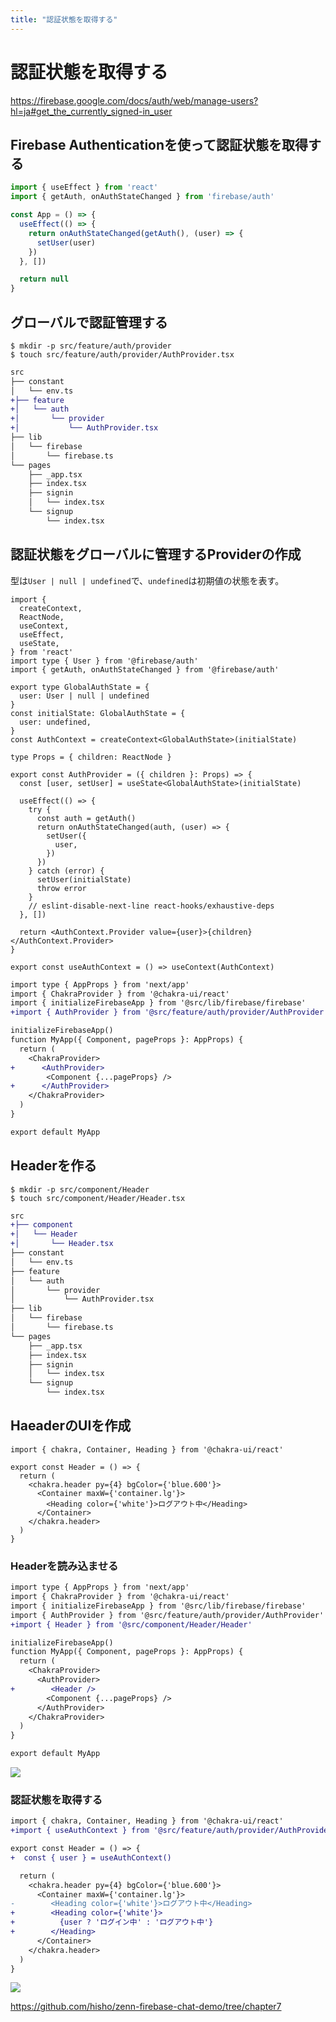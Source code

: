 ```yaml
---
title: "認証状態を取得する"
---
```


# 認証状態を取得する

https://firebase.google.com/docs/auth/web/manage-users?hl=ja#get_the_currently_signed-in_user

## Firebase Authenticationを使って認証状態を取得する
```ts
import { useEffect } from 'react'
import { getAuth, onAuthStateChanged } from 'firebase/auth'

const App = () => {
  useEffect(() => {
    return onAuthStateChanged(getAuth(), (user) => {
      setUser(user)
    })
  }, [])

  return null
}
```

## グローバルで認証管理する

```shell
$ mkdir -p src/feature/auth/provider
$ touch src/feature/auth/provider/AuthProvider.tsx
```

```diff shell
src
├── constant
│   └── env.ts
+├── feature
+│   └── auth
+│       └── provider
+│           └── AuthProvider.tsx
├── lib
│   └── firebase
│       └── firebase.ts
└── pages
    ├── _app.tsx
    ├── index.tsx
    ├── signin
    │   └── index.tsx
    └── signup
        └── index.tsx
```

## 認証状態をグローバルに管理するProviderの作成
型は`User | null | undefined`で、`undefined`は初期値の状態を表す。

```tsx:src/feature/auth/provider/AuthProvider.tsx
import {
  createContext,
  ReactNode,
  useContext,
  useEffect,
  useState,
} from 'react'
import type { User } from '@firebase/auth'
import { getAuth, onAuthStateChanged } from '@firebase/auth'

export type GlobalAuthState = {
  user: User | null | undefined
}
const initialState: GlobalAuthState = {
  user: undefined,
}
const AuthContext = createContext<GlobalAuthState>(initialState)

type Props = { children: ReactNode }

export const AuthProvider = ({ children }: Props) => {
  const [user, setUser] = useState<GlobalAuthState>(initialState)

  useEffect(() => {
    try {
      const auth = getAuth()
      return onAuthStateChanged(auth, (user) => {
        setUser({
          user,
        })
      })
    } catch (error) {
      setUser(initialState)
      throw error
    }
    // eslint-disable-next-line react-hooks/exhaustive-deps
  }, [])

  return <AuthContext.Provider value={user}>{children}</AuthContext.Provider>
}

export const useAuthContext = () => useContext(AuthContext)
```

```diff tsx:src/pages/_app.tsx
import type { AppProps } from 'next/app'
import { ChakraProvider } from '@chakra-ui/react'
import { initializeFirebaseApp } from '@src/lib/firebase/firebase'
+import { AuthProvider } from '@src/feature/auth/provider/AuthProvider'

initializeFirebaseApp()
function MyApp({ Component, pageProps }: AppProps) {
  return (
    <ChakraProvider>
+      <AuthProvider>
        <Component {...pageProps} />
+      </AuthProvider>
    </ChakraProvider>
  )
}

export default MyApp
```

## Headerを作る

```shell
$ mkdir -p src/component/Header
$ touch src/component/Header/Header.tsx
```

```diff shell
src
+├── component
+│   └── Header
+│       └── Header.tsx
├── constant
│   └── env.ts
├── feature
│   └── auth
│       └── provider
│           └── AuthProvider.tsx
├── lib
│   └── firebase
│       └── firebase.ts
└── pages
    ├── _app.tsx
    ├── index.tsx
    ├── signin
    │   └── index.tsx
    └── signup
        └── index.tsx
```

## HaeaderのUIを作成

```tsx:src/component/Header/Header.tsx
import { chakra, Container, Heading } from '@chakra-ui/react'

export const Header = () => {
  return (
    <chakra.header py={4} bgColor={'blue.600'}>
      <Container maxW={'container.lg'}>
        <Heading color={'white'}>ログアウト中</Heading>
      </Container>
    </chakra.header>
  )
}
```

### Headerを読み込ませる

```diff tsx:src/pages/_app.tsx
import type { AppProps } from 'next/app'
import { ChakraProvider } from '@chakra-ui/react'
import { initializeFirebaseApp } from '@src/lib/firebase/firebase'
import { AuthProvider } from '@src/feature/auth/provider/AuthProvider'
+import { Header } from '@src/component/Header/Header'

initializeFirebaseApp()
function MyApp({ Component, pageProps }: AppProps) {
  return (
    <ChakraProvider>
      <AuthProvider>
+        <Header />
        <Component {...pageProps} />
      </AuthProvider>
    </ChakraProvider>
  )
}

export default MyApp
```

![](/images/firebase-chat-book/chapter7-01.png)


### 認証状態を取得する

```diff tsx:src/component/Header/Header.tsx
import { chakra, Container, Heading } from '@chakra-ui/react'
+import { useAuthContext } from '@src/feature/auth/provider/AuthProvider'

export const Header = () => {
+  const { user } = useAuthContext()

  return (
    <chakra.header py={4} bgColor={'blue.600'}>
      <Container maxW={'container.lg'}>
-        <Heading color={'white'}>ログアウト中</Heading>
+        <Heading color={'white'}>
+          {user ? 'ログイン中' : 'ログアウト中'}
+        </Heading>
      </Container>
    </chakra.header>
  )
}
```


![](/images/firebase-chat-book/chapter7-02.gif)

https://github.com/hisho/zenn-firebase-chat-demo/tree/chapter7
